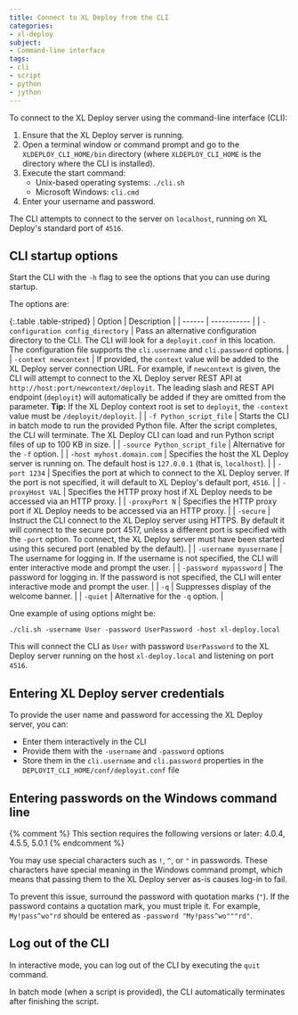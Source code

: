 ```yaml
---
title: Connect to XL Deploy from the CLI
categories:
- xl-deploy
subject:
- Command-line interface
tags:
- cli
- script
- python
- jython
---
```


To connect to the XL Deploy server using the command-line interface (CLI):

1. Ensure that the XL Deploy server is running.
2. Open a terminal window or command prompt and go to the `XLDEPLOY_CLI_HOME/bin` directory (where `XLDEPLOY_CLI_HOME` is the directory where the CLI is installed).
3. Execute the start command:
    * Unix-based operating systems: `./cli.sh`
    * Microsoft Windows: `cli.cmd`
4. Enter your username and password.

The CLI attempts to connect to the server on `localhost`, running on XL Deploy's standard port of `4516`.

## CLI startup options

Start the CLI with the `-h` flag to see the options that you can use during startup.

The options are:

{:.table .table-striped}
| Option | Description |
| ------ | ----------- |
| `-configuration config_directory` | Pass an alternative configuration directory to the CLI. The CLI will look for a `deployit.conf` in this location. The configuration file supports the `cli.username` and `cli.password` options. |
| `-context newcontext` | If provided, the `context` value will be added to the XL Deploy server connection URL. For example, if `newcontext` is given, the CLI will attempt to connect to the XL Deploy server REST API at `http://host:port/newcontext/deployit`. The leading slash and REST API endpoint (`deployit`) will automatically be added if they are omitted from the parameter. **Tip:** If the XL Deploy context root is set to `deployit`, the `-context` value must be `/deployit/deployit`. |
| `-f Python_script_file` | Starts the CLI in batch mode to run the provided Python file. After the script completes, the CLI will terminate. The XL Deploy CLI can load and run Python script files of up to 100 KB in size. |
| `-source Python_script_file` | Alternative for the `-f` option. |
| `-host myhost.domain.com` | Specifies the host the XL Deploy server is running on. The default host is `127.0.0.1` (that is, `localhost`). |
| `-port 1234` | Specifies the port at which to connect to the XL Deploy server. If the port is not specified, it will default to XL Deploy's default port, `4516`. |
| `-proxyHost VAL` | Specifies the HTTP proxy host if XL Deploy needs to be accessed via an HTTP proxy. |
| `-proxyPort N` | Specifies the HTTP proxy port if XL Deploy needs to be accessed via an HTTP proxy. |
| `-secure` | Instruct the CLI connect to the XL Deploy server using HTTPS. By default it will connect to the secure port 4517, unless a different port is specified with the `-port` option. To connect, the XL Deploy server must have been started using this secured port (enabled by the default). |
| `-username myusername` | The username for logging in. If the username is not specified, the CLI will enter interactive mode and prompt the user. |
| `-password mypassword` | The password for logging in. If the password is not specified, the CLI will enter interactive mode and prompt the user. |
| `-q` | Suppresses display of the welcome banner. |
| `-quiet` | Alternative for the `-q` option. |

One example of using options might be:

    ./cli.sh -username User -password UserPassword -host xl-deploy.local

This will connect the CLI as `User` with password `UserPassword` to the XL Deploy server running on the host `xl-deploy.local` and listening on port `4516`.

## Entering XL Deploy server credentials

To provide the user name and password for accessing the XL Deploy server, you can:

* Enter them interactively in the CLI
* Provide them with the `-username` and `-password` options
* Store them in the `cli.username` and `cli.password` properties in the `DEPLOYIT_CLI_HOME/conf/deployit.conf` file

## Entering passwords on the Windows command line

{% comment %} This section requires the following versions or later: 4.0.4, 4.5.5, 5.0.1 {% endcomment %}

You may use special characters such as `!`, `^`, or `"` in passwords. These characters have special meaning in the Windows command prompt, which means that passing them to the XL Deploy server as-is causes log-in to fail.

To prevent this issue, surround the password with quotation marks (`"`). If the password contains a quotation mark, you must triple it. For example, `My!pass^wo"rd` should be entered as `-password "My!pass^wo"""rd"`.

## Log out of the CLI

In interactive mode, you can log out of the CLI by executing the `quit` command.

In batch mode (when a script is provided), the CLI automatically terminates after finishing the script.
